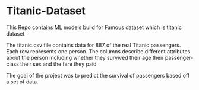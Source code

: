 # Titanic-Dataset
This Repo contains ML models build for Famous dataset which is titanic dataset

The titanic.csv file contains data for 887 of the real Titanic passengers. Each row represents one person. The columns describe different attributes about the person including whether they survived their age their passenger-class their sex and the fare they paid

The goal of the project was to predict the survival of passengers based off a set of data.
